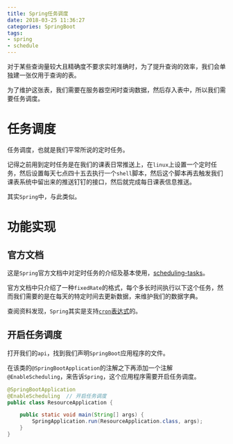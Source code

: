 ```yaml
---
title: Spring任务调度
date: 2018-03-25 11:36:27
categories: SpringBoot
tags:
- spring
- schedule
---
```


对于某些查询量较大且精确度不要求实时准确时，为了提升查询的效率，我们会单独建一张仅用于查询的表。

为了维护这张表，我们需要在服务器空闲时查询数据，然后存入表中，所以我们需要任务调度。

<!-- more -->

# 任务调度

任务调度，也就是我们平常所说的定时任务。

记得之前用到定时任务是在我们的课表日常推送上，在`linux`上设置一个定时任务，然后设置每天七点四十五去执行一个`shell`脚本，然后这个脚本再去触发我们课表系统中留出来的推送钉钉的接口，然后就完成每日课表信息推送。

其实`Spring`中，与此类似。

# 功能实现

## 官方文档

这是`Spring`官方文档中对定时任务的介绍及基本使用，[scheduling-tasks](https://spring.io/guides/gs/scheduling-tasks/)。

官方文档中只介绍了一种`fixedRate`的格式，每个多长时间执行以下这个任务，然而我们需要的是在每天的特定时间去更新数据，来维护我们的数据字典。

查阅资料发现，`Spring`其实是支持[`cron`表达式](https://zh.wikipedia.org/wiki/Cron)的。

## 开启任务调度

打开我们的`api`，找到我们声明`SpringBoot`应用程序的文件。

在该类的`@SpringBootApplication`的注解之下再添加一个注解`@EnableScheduling`，来告诉`Spring`，这个应用程序需要开启任务调度。

```java
@SpringBootApplication
@EnableScheduling  // 开启任务调度
public class ResourceApplication {

    public static void main(String[] args) {
        SpringApplication.run(ResourceApplication.class, args);
    }
}
```

